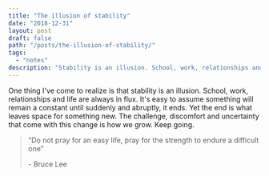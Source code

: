 ```yaml
---
title: "The illusion of stability"
date: "2018-12-31"
layout: post
draft: false
path: "/posts/the-illusion-of-stability/"
tags:
  - "notes"
description: "Stability is an illusion. School, work, relationships and life are always in flux."
---
```


One thing I've come to realize is that stability is an illusion. School, work, relationships and life are always in flux. It's easy to assume something will remain a constant until suddenly and abruptly, it ends. Yet the end is what leaves space for something new. The challenge, discomfort and uncertainty that come with this change is how we grow. Keep going.

> “Do not pray for an easy life, pray for the strength to endure a difficult one”
> 
> \- Bruce Lee
